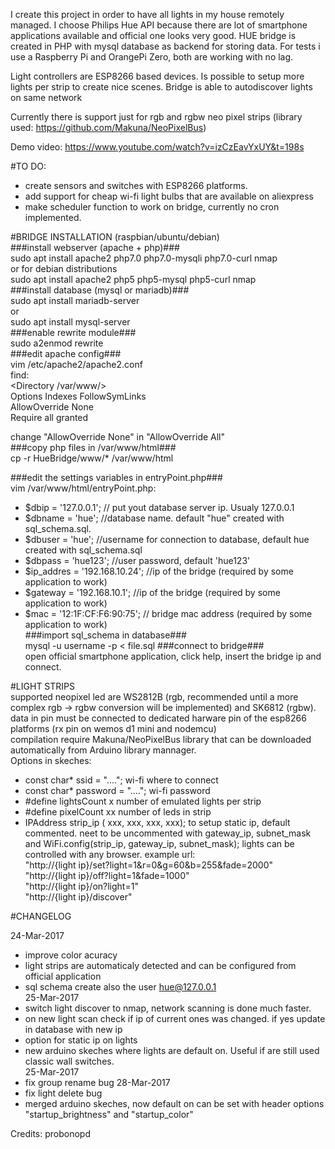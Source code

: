 I create this project in order to have all lights in my house remotely managed. I choose Philips Hue API because there are lot of smartphone applications available and official one looks very good.
HUE bridge is created in PHP with mysql database as backend for storing data. For tests i use a Raspberry Pi and OrangePi Zero, both are working with no lag.

Light controllers are ESP8266 based devices. Is possible to setup more lights per strip to create nice scenes. Bridge is able to autodiscover lights on same network

Currently there is support just for rgb and rgbw neo pixel strips (library used: https://github.com/Makuna/NeoPixelBus)

Demo video: https://www.youtube.com/watch?v=izCzEavYxUY&t=198s

#TO DO:
 - create sensors and switches with ESP8266 platforms.  
 - add support for cheap wi-fi light bulbs that are available on aliexpress  
 - make scheduler function to work on bridge, currently no cron implemented.  

#BRIDGE INSTALLATION (raspbian/ubuntu/debian)  
###install webserver (apache + php)###  
sudo apt install apache2 php7.0 php7.0-mysqli php7.0-curl nmap  
or for debian distributions  
sudo apt install apache2 php5 php5-mysql php5-curl nmap  
###install database (mysql or mariadb)###  
sudo apt install mariadb-server  
   or  
sudo apt install mysql-server    
###enable rewrite module###  
sudo a2enmod rewrite  
###edit apache config###  
vim /etc/apache2/apache2.conf  
find:  
<Directory /var/www/>  
        Options Indexes FollowSymLinks  
        AllowOverride None  
        Require all granted  
</Directory>  

change "AllowOverride None"  in "AllowOverride All"  
###copy php files in /var/www/html###  
cp -r HueBridge/www/* /var/www/html  

###edit the settings variables in entryPoint.php###  
vim /var/www/html/entryPoint.php:  
  - $dbip = '127.0.0.1'; // put yout database server ip. Usualy 127.0.0.1
  - $dbname = 'hue';  //database name. default "hue" created with sql_schema.sql.  
  - $dbuser = 'hue';  //username for connection to database, default hue created with sql_schema.sql  
  - $dbpass = 'hue123';  //user password, default 'hue123'  
  - $ip_addres = '192.168.10.24';  //ip of the bridge (required by some application to work)  
  - $gateway = '192.168.10.1';  //ip of the bridge (required by some application to work)  
  - $mac = '12:1F:CF:F6:90:75';  // bridge mac address (required by some application to work)  
###import sql_schema in database###  
mysql -u username -p  < file.sql
###connect to bridge###  
open official smartphone application, click help, insert the bridge ip and connect.  

#LIGHT STRIPS  
supported neopixel led are WS2812B (rgb, recommended until a more complex rgb -> rgbw conversion will be implemented) and SK6812 (rgbw).  
data in pin must be connected to dedicated harware pin of the esp8266 platforms (rx pin on wemos d1 mini and nodemcu)  
compilation require Makuna/NeoPixelBus library that can be downloaded automatically from Arduino library mannager.  
Options in skeches:
 - const char* ssid = "...."; wi-fi where to connect
 - const char* password = "...."; wi-fi password
 - #define lightsCount x number of emulated lights per strip
 - #define pixelCount xx number of leds in strip
 - IPAddress strip_ip ( xxx,  xxx,   xxx,  xxx); to setup static ip, default commented. neet to be uncommented with gateway_ip, subnet_mask and WiFi.config(strip_ip, gateway_ip, subnet_mask);
lights can be controlled with any browser. example url:  
"http://{light ip}/set?light=1&r=0&g=60&b=255&fade=2000"  
"http://{light ip}/off?light=1&fade=1000"  
"http://{light ip}/on?light=1"  
"http://{light ip}/discover"  


#CHANGELOG

24-Mar-2017  
 - improve color acuracy  
 - light strips are automaticaly detected and can be configured from official application  
 - sql schema create also the user hue@127.0.0.1  
25-Mar-2017  
 - switch light discover to nmap, network scanning is done much faster.
 - on new light scan check if ip of current ones was changed. if yes update in database with new ip  
 - option for static ip on lights  
 - new arduino skeches where lights are default on. Useful if are still used classic wall switches.  
25-Mar-2017
 - fix group rename bug
28-Mar-2017
 - fix light delete bug
 - merged arduino skeches, now default on can be set with header options "startup_brightness" and "startup_color"

Credits: probonopd
